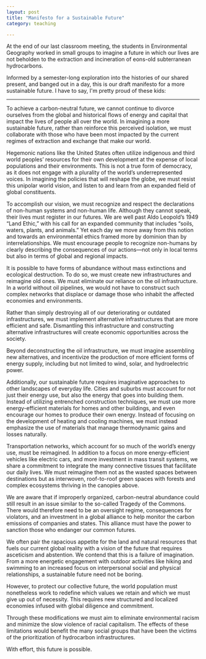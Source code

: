 ```yaml
---
layout: post
title: "Manifesto for a Sustainable Future"
category: teaching

---
```


At the end of our last classroom meeting, the students in Environmental Geography worked in small groups to imagine a future in which our lives are not beholden to the extraction and incineration of eons-old subterranean hydrocarbons.   

Informed by a semester-long exploration into the histories of our shared present, and banged out in a day, this is our draft manifesto for a more sustainable future. I have to say, I'm pretty proud of these kids:

<!-- more -->

***
To achieve a carbon-neutral future, we cannot continue to divorce ourselves from the global and historical flows of energy and capital that impact the lives of people all over the world. In imagining a more sustainable future, rather than reinforce this perceived isolation, we must collaborate with those who have been most impacted by the current regimes of extraction and exchange that make our world.

Hegemonic nations like the United States often utilize indigenous and third world peoples’ resources for their own development at the expense of local populations and their environments. This is not a true form of democracy, as it does not engage with a plurality of the world’s underrepresented voices. In imagining the policies that will reshape the globe, we must resist this unipolar world vision, and listen to and learn from an expanded field of global constituents.

To accomplish our vision, we must recognize and respect the declarations of non-human systems and non-human life.  Although they cannot speak, their lives must register in our futures. We are well past Aldo Leopold’s 1949 “Land Ethic,” with his call for an expanded community that includes “soils, waters, plants, and animals.” Yet each day we move away from this notion and towards an environmental ethics framed more by dominion than by interrelationships. We must encourage people to recognize non-humans by clearly describing the consequences of our actions—not only in local terms but also in terms of global and regional impacts.

It is possible to have forms of abundance without mass extinctions and ecological destruction. To do so, we must create new infrastructures and reimagine old ones. We must eliminate our reliance on the oil infrastructure. In a world without oil pipelines, we would not have to construct such complex networks that displace or damage those who inhabit the affected economies and environments.

Rather than simply destroying all of our deteriorating or outdated infrastructures, we must implement alternative infrastructures that are more efficient and safe. Dismantling this infrastructure and constructing alternative infrastructures will create economic opportunities across the society.

Beyond deconstructing the oil infrastructure, we must imagine assembling new alternatives, and incentivize the production of more efficient forms of energy supply, including but not limited to wind, solar, and hydroelectric power.

Additionally, our sustainable future requires imaginative approaches to other landscapes of everyday life. Cities and suburbs must account for not just their energy use, but also the energy that goes into building them. Instead of utilizing entrenched construction techniques, we must use more energy-efficient materials for homes and other buildings, and even encourage our homes to produce their own energy. Instead of focusing on the development of heating and cooling machines, we must instead emphasize the use of materials that manage thermodynamic gains and losses naturally.

Transportation networks, which account for so much of the world’s energy use, must be reimagined. In addition to a focus on more energy-efficient vehicles like electric cars, and more investment in mass transit systems, we share a commitment to integrate the many connective tissues that facilitate our daily lives. We must reimagine them not as the wasted spaces between destinations but as interwoven, roof-to-roof green spaces with forests and complex ecosystems thriving in the canopies above.

We are aware that if improperly organized, carbon-neutral abundance could still result in an issue similar to the so-called Tragedy of the Commons. There would therefore need to be an oversight regime, consequences for violators, and an investment in a global alliance to help monitor the carbon emissions of companies and states. This alliance must have the power to sanction those who endanger our common futures.

We often pair the rapacious appetite for the land and natural resources that fuels our current global reality with a vision of the future that requires asceticism and abstention. We contend that this is a failure of imagination. From a more energetic engagement with outdoor activities like hiking and swimming to an increased focus on interpersonal social and physical relationships, a sustainable future need not be boring.

However, to protect our collective future, the world population must nonetheless work to redefine which values we retain and which we must give up out of necessity. This requires new structured and localized economies infused with global diligence and commitment.

Through these modifications we must aim to eliminate environmental racism and minimize the slow violence of racial capitalism. The effects of these limitations would benefit the many social groups that have been the victims of the prioritization of hydrocarbon infrastructures.

With effort, this future is possible.
